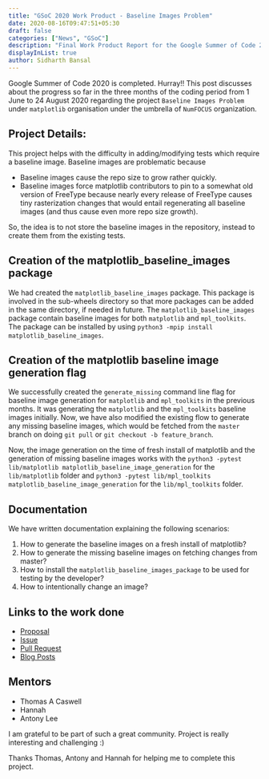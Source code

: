 ```yaml
---
title: "GSoC 2020 Work Product - Baseline Images Problem"
date: 2020-08-16T09:47:51+05:30
draft: false
categories: ["News", "GSoC"]
description: "Final Work Product Report for the Google Summer of Code 2020 for the Baseline Images Problem"
displayInList: true
author: Sidharth Bansal
---
```


Google Summer of Code 2020 is completed. Hurray!! This post discusses about the progress so far in the three months of the coding period from 1 June to 24 August 2020 regarding the project `Baseline Images Problem` under `matplotlib` organisation under the umbrella of `NumFOCUS` organization.

## Project Details: 

This project helps with the difficulty in adding/modifying tests which require a baseline image. Baseline images are problematic because
- Baseline images cause the repo size to grow rather quickly.
- Baseline images force matplotlib contributors to pin to a somewhat old version of FreeType because nearly every release of FreeType causes tiny rasterization changes that would entail regenerating all baseline images (and thus cause even more repo size growth).

So, the idea is to not store the baseline images in the repository, instead to create them from the existing tests.

## Creation of the matplotlib_baseline_images package

We had created the `matplotlib_baseline_images` package. This package is involved in the sub-wheels directory so that more packages can be added in the same directory, if needed in future. The `matplotlib_baseline_images` package contain baseline images for both `matplotlib` and `mpl_toolkits`. 
The package can be installed by using `python3 -mpip install matplotlib_baseline_images`.

## Creation of the matplotlib baseline image generation flag

We successfully created the `generate_missing` command line flag for baseline image generation for `matplotlib` and `mpl_toolkits` in the previous months. It was generating the `matplotlib` and the `mpl_toolkits` baseline images initially. Now, we have also modified the existing flow to generate any missing baseline images, which would be fetched from the `master` branch on doing `git pull` or `git checkout -b feature_branch`. 

Now, the image generation on the time of fresh install of matplotlib and the generation of missing baseline images works with the `python3 -pytest lib/matplotlib matplotlib_baseline_image_generation` for the `lib/matplotlib` folder and `python3 -pytest lib/mpl_toolkits matplotlib_baseline_image_generation` for the `lib/mpl_toolkits` folder.

## Documentation

We have written documentation explaining the following scenarios:
1. How to generate the baseline images on a fresh install of matplotlib?
2. How to generate the missing baseline images on fetching changes from master?
3. How to install the `matplotlib_baseline_images_package` to be used for testing by the developer? 
4. How to intentionally change an image?

## Links to the work done

- [Proposal](https://storage.googleapis.com/summerofcode-prod.appspot.com/gsoc/core_project/doc/6456687923298304_1585668871_MatPlotLib_GSoc_Proposal__Baseline_Images_Problem.pdf?Expires=1597725704&GoogleAccessId=summerofcode-prod%40appspot.gserviceaccount.com&Signature=xyvO7MmMbNmW3BFz8J3JXUovI3xfZLBll4UPWZqZvHbOfPAu6PAK9enC4vXBCTwgH%2BXQ%2FxU57P3K1G0MAXvtAI7Wq0zhEfpZNXOPUQnipqRkkGdJYLLiFkIV93R6M83Z04Z%2BxyX3pepIPPaHTTNkXoxkXVyG2bx5jwtBnTTmCn1peOURPmsjOkdSp5w57vkTxzlGal5li%2FaV4sseGP8kzGtQ2YxljfZXura0WX5uA7bcNumdqMXUJ2eeqTxOwucUh8uOj6b%2BLn21d3py2KA%2FyxBuaBF8rwdqZM%2ByEeuNJ8aPAoR5kUS%2FUq7kjCyOIfuwb8%2F84TafLa91oGd4wMFNKA%3D%3D)
- [Issue](https://github.com/matplotlib/matplotlib/issues/16447)
- [Pull Request](https://github.com/matplotlib/matplotlib/pull/17793)
- [Blog Posts](https://matplotlib.org/matplotblog/categories/gsoc/)

## Mentors

- Thomas A Caswell
- Hannah
- Antony Lee

I am grateful to be part of such a great community. Project is really interesting and challenging :)

Thanks Thomas, Antony and Hannah for helping me to complete this project.
  